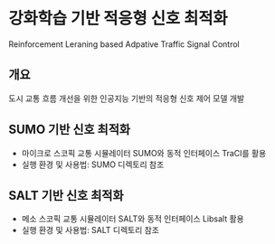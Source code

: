 # 강화학습 기반 적응형 신호 최적화
Reinforcement Leraning based Adpative Traffic Signal Control

## 개요
도시 교통 흐름 개선을 위한 인공지능 기반의 적응형 신호 제어 모델 개발

## SUMO 기반 신호 최적화
- 마이크로 스코픽 교통 시뮬레이터 SUMO와 동적 인터페이스 TraCI를 활용
- 실행 환경 및 사용법: SUMO 디렉토리 참조

## SALT 기반 신호 최적화
- 메소 스코픽 교통 시뮬레이터 SALT와 동적 인터페이스 Libsalt 활용
- 실행 환경 및 사용법: SALT 디렉토리 참조
